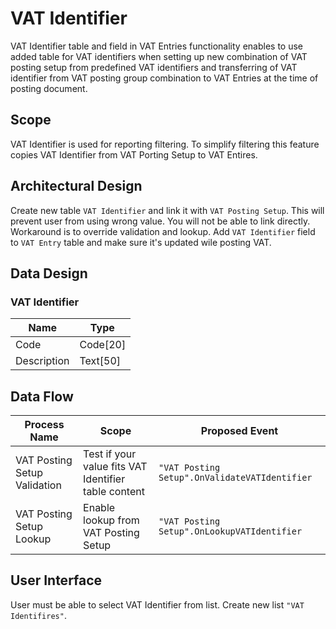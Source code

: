 # VAT Identifier

VAT Identifier table and field in VAT Entries functionality enables to use added table for VAT identifiers when setting up new combination of VAT posting setup from predefined VAT identifiers and transferring of VAT identifier from VAT posting group combination to VAT Entries at the time of posting document.

## Scope

VAT Identifier is used for reporting filtering. To simplify filtering this feature copies VAT Identifier from VAT Porting Setup to VAT Entires.

## Architectural Design 

Create new table `VAT Identifier` and link it with `VAT Posting Setup`. This will prevent user from using wrong value. You will not be able to link directly. Workaround is to override validation and lookup. Add `VAT Identifier` field to `VAT Entry` table and make sure it's updated wile posting VAT. 

## Data Design

### VAT Identifier

Name|Type
----|----
Code|Code[20]
Description|Text[50]

## Data Flow

Process Name|Scope|Proposed Event
------------|-----|--------------
VAT Posting Setup Validation|Test if your value fits VAT Identifier table content|`"VAT Posting Setup".OnValidateVATIdentifier`
VAT Posting Setup Lookup|Enable lookup from VAT Posting Setup|`"VAT Posting Setup".OnLookupVATIdentifier`

## User Interface

User must be able to select VAT Identifier from list. Create new list `"VAT Identifires"`.